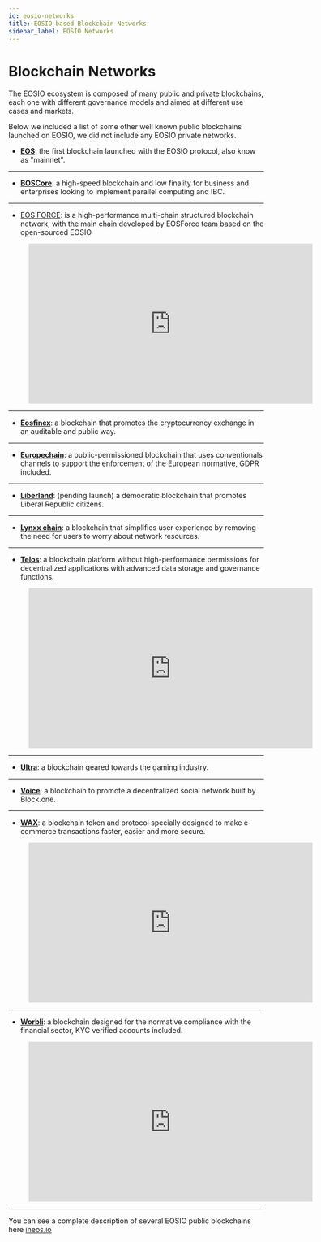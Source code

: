 ```yaml
---
id: eosio-networks
title: EOSIO based Blockchain Networks
sidebar_label: EOSIO Networks
---
```


# Blockchain Networks

The EOSIO ecosystem is composed of many public and private blockchains, each one with different governance models and aimed at different use cases and markets.

Below we included a list of some other well known public blockchains launched on EOSIO, we did not include any EOSIO private networks.

* [**EOS**](https://bloks.io/): the first blockchain launched with the EOSIO protocol, also know as "mainnet".

* * *

* [**BOSCore**](https://boscore.io/): a high-speed blockchain and low finality for business and enterprises looking to implement parallel computing and IBC.

* * *

* [EOS FORCE](https://medium.com/@forceusa.io/eos-vs-eos-force-what-are-the-differences-5382242f4217): is a high-performance multi-chain structured blockchain network, with the main chain developed by EOSForce team based on the open-sourced EOSIO 

<figure class="video_container">
  <iframe width="560" height="315" src="https://www.youtube.com/embed/UdDZCzwKCDo" frameborder="0" allowfullscreen="true">
  </iframe>
</figure>

* * *

* [**Eosfinex**](https://www.eosfinex.com/): a blockchain that promotes the cryptocurrency exchange in an auditable and public way.

* * *

* [**Europechain**](https://europechain.io/): a public-permissioned blockchain that uses conventionals channels to support the enforcement of the European normative, GDPR included.

* * *

* [**Liberland**](https://liberland.org/): (pending launch) a democratic blockchain that promotes Liberal Republic citizens.

* * *

* [**Lynxx chain**](https://www.lynxwallet.io/): a blockchain that simplifies user experience by removing the need for users to worry about network resources.

* * *

* [**Telos**](https://www.telos.net/): a blockchain platform without high-performance permissions for decentralized applications with advanced data storage and governance functions.

<figure class="video_container">
  <iframe width="560" height="315" src="https://www.youtube.com/embed/fvsvzCL46eI" frameborder="0" allowfullscreen="true">
  </iframe>
</figure>

* * *

* [**Ultra**](https://ultra.io/): a blockchain geared towards the gaming industry.

* * *

* [**Voice**](https://voice.com/): a blockchain to promote a decentralized social network built by Block.one.

* * *

* [**WAX**](https://wax.io/): a blockchain token and protocol specially designed to make e-commerce transactions faster, easier and more secure.

<figure class="video_container">
  <iframe width="560" height="315" src="https://www.youtube.com/embed/RjndO0BJ7Ik" frameborder="0" allowfullscreen="true">
  </iframe>
</figure>

* * *

* [**Worbli**](https://worbli.io/): a blockchain designed for the normative compliance with the financial sector, KYC verified accounts included.

<figure class="video_container">
  <iframe width="560" height="315" src="https://www.youtube.com/embed/ideiyhAlvOQ" frameborder="0" allowfullscreen="true">
  </iframe>
</figure>

* * *

You can see a complete description of several EOSIO public blockchains here [ineos.io](https://ineos.io/)

